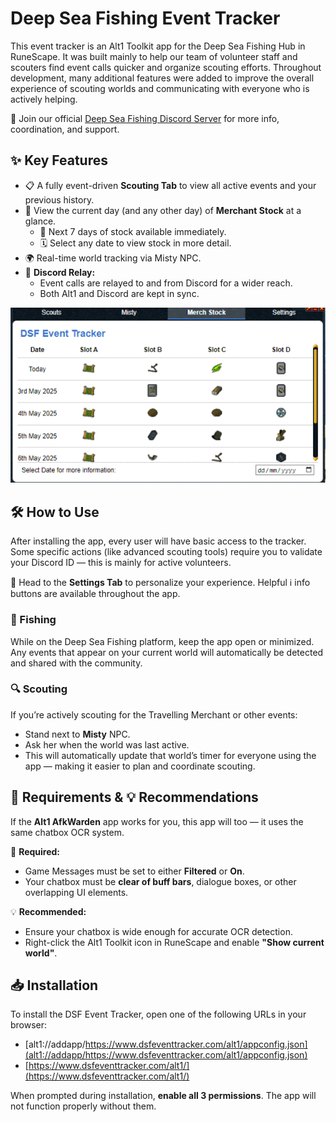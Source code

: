 # Deep Sea Fishing Event Tracker

This event tracker is an Alt1 Toolkit app for the Deep Sea Fishing Hub in RuneScape. It was built mainly to help our team of volunteer staff and scouters find event calls quicker and organize scouting efforts. Throughout development, many additional features were added to improve the overall experience of scouting worlds and communicating with everyone who is actively helping.  

📢 Join our official [Deep Sea Fishing Discord Server](https://discord.gg/M5S7B43gx6) for more info, coordination, and support.

## ✨ Key Features
- 📋 A fully event-driven **Scouting Tab** to view all active events and your previous history.
- 🛒 View the current day (and any other day) of **Merchant Stock** at a glance.
  - 🔮 Next 7 days of stock available immediately.
  - 🗓 Select any date to view stock in more detail.
- 🌍 Real-time world tracking via Misty NPC.
- 🔁 **Discord Relay:**
  - Event calls are relayed to and from Discord for a wider reach.
  - Both Alt1 and Discord are kept in sync.

![App showcase](./alt1/assets/app_showcase.gif)

## 🛠 How to Use

After installing the app, every user will have basic access to the tracker. Some specific actions (like advanced scouting tools) require you to validate your Discord ID — this is mainly for active volunteers.  

🔧 Head to the **Settings Tab** to personalize your experience. Helpful ℹ️ info buttons are available throughout the app.

### 🎣 Fishing
While on the Deep Sea Fishing platform, keep the app open or minimized. Any events that appear on your current world will automatically be detected and shared with the community.

### 🔍 Scouting
If you’re actively scouting for the Travelling Merchant or other events:
- Stand next to **Misty** NPC.
- Ask her when the world was last active.
- This will automatically update that world’s timer for everyone using the app — making it easier to plan and coordinate scouting.

## 📌 Requirements & 💡 Recommendations

If the **Alt1 AfkWarden** app works for you, this app will too — it uses the same chatbox OCR system.

📌 **Required:**
- Game Messages must be set to either **Filtered** or **On**.
- Your chatbox must be **clear of buff bars**, dialogue boxes, or other overlapping UI elements.

💡 **Recommended:**
- Ensure your chatbox is wide enough for accurate OCR detection.
- Right-click the Alt1 Toolkit icon in RuneScape and enable **"Show current world"**.

## 📥 Installation

To install the DSF Event Tracker, open one of the following URLs in your browser:

- [alt1://addapp/https://www.dsfeventtracker.com/alt1/appconfig.json](alt1://addapp/https://www.dsfeventtracker.com/alt1/appconfig.json)
- [https://www.dsfeventtracker.com/alt1/](https://www.dsfeventtracker.com/alt1/)

When prompted during installation, **enable all 3 permissions**. The app will not function properly without them.
